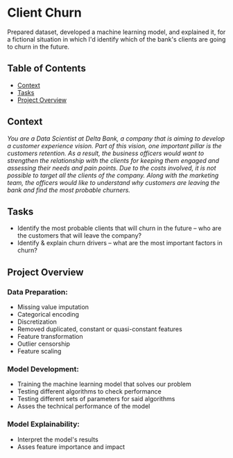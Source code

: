 # Client Churn
Prepared dataset, developed a machine learning model, and explained it, for a fictional situation in which I'd 
identify which of the bank's clients are going to churn in the future.

## Table of Contents
* [Context](#Context)
* [Tasks](#Tasks)
* [Project Overview](#Project-Overview)

## Context
_You are a Data Scientist at Delta Bank, a company that is aiming to develop a customer experience vision.
Part of this vision, one important pillar is the customers retention. As a result, the business officers would
want to strengthen the relationship with the clients for keeping them engaged and assessing their needs
and pain points. Due to the costs involved, it is not possible to target all the clients of the company. Along
with the marketing team, the officers would like to understand why customers are leaving the bank and
find the most probable churners._

## Tasks
* Identify the most probable clients that will churn in the future – who are the customers that will leave the company?
* Identify & explain churn drivers – what are the most important factors in churn?

## Project Overview

### Data Preparation: 
* Missing value imputation
* Categorical encoding
* Discretization
* Removed duplicated, constant or quasi-constant features
* Feature transformation
* Outlier censorship
* Feature scaling

### Model Development:
* Training the machine learning model that solves our problem
* Testing different algorithms to check performance
* Testing different sets of parameters for said algorithms
* Asses the technical performance of the model

### Model Explainability:
* Interpret the model's results
* Asses feature importance and impact

